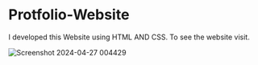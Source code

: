 # Protfolio-Website
I developed this Website using HTML AND CSS. To see the website visit.

![Screenshot 2024-04-27 004429](https://github.com/Dhruvp20/Portfolio-Website_dp_github.io/assets/116091801/7bfc610e-4765-4ca1-b8d5-584cf226a0f8)
